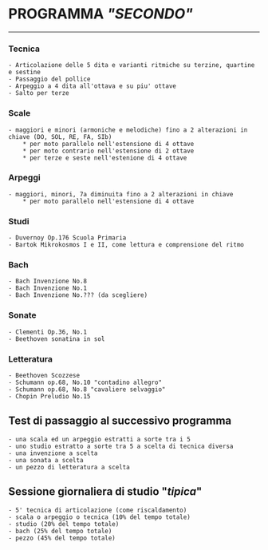 # PROGRAMMA *"SECONDO"*
-----------------------

### Tecnica
	- Articolazione delle 5 dita e varianti ritmiche su terzine, quartine e sestine
	- Passaggio del pollice
	- Arpeggio a 4 dita all'ottava e su piu' ottave
	- Salto per terze

### Scale
	- maggiori e minori (armoniche e melodiche) fino a 2 alterazioni in chiave (DO, SOL, RE, FA, SIb)
		* per moto parallelo nell'estensione di 4 ottave
		* per moto contrario nell'estensione di 2 ottave
		* per terze e seste nell'estenione di 4 ottave

### Arpeggi
	- maggiori, minori, 7a diminuita fino a 2 alterazioni in chiave
		* per moto parallelo nell'estensione di 4 ottave

### Studi
	- Duvernoy Op.176 Scuola Primaria
	- Bartok Mikrokosmos I e II, come lettura e comprensione del ritmo

### Bach
	- Bach Invenzione No.8
	- Bach Invenzione No.1    
    - Bach Invenzione No.??? (da scegliere)

### Sonate
	- Clementi Op.36, No.1
	- Beethoven sonatina in sol

### Letteratura
	- Beethoven Scozzese
	- Schumann op.68, No.10 "contadino allegro"
	- Schumann op.68, No.8 "cavaliere selvaggio"
	- Chopin Preludio No.15


## Test di passaggio al successivo programma
	- una scala ed un arpeggio estratti a sorte tra i 5
	- uno studio estratto a sorte tra 5 a scelta di tecnica diversa
	- una invenzione a scelta
	- una sonata a scelta
	- un pezzo di letteratura a scelta


## Sessione giornaliera di studio "*tipica*"
	- 5' tecnica di articolazione (come riscaldamento)
	- scala o arpeggio o tecnica (10% del tempo totale)
	- studio (20% del tempo totale)
	- bach (25% del tempo totale)
	- pezzo (45% del tempo totale)
